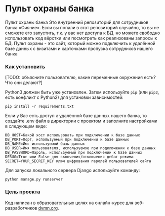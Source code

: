# Пульт охраны банка

Пульт охраны банка Это внутренний репозиторий для сотрудников банка «Сияние».
Если вы попали в этот репозиторий случайно, то вы не сможете его запустить, т.к. у вас нет доступа к БД,
но можете свободно использовать код вёрстки или посмотреть как реализованы запросы к БД. 
Пульт охраны - это сайт, который можно подключить к удалённой базе данных с визитами и карточками пропуска сотрудников нашего банка

### Как установить

[TODO: объясните пользователю, какие переменные окружения есть? Что они делают?]

Python3 должен быть уже установлен. 
Затем используйте `pip` (или `pip3`, есть конфликт с Python2) для установки зависимостей:
```
pip install -r requirements.txt
```
Если у Вас есть доступ к удалённой базе данных нашего банка, то создайте .env файл в директории с проектом и заполните настройками в следующем виде:
```
DB_HOST=Какой хост использовать при подключении к базе данных
DB_PORT=Порт, используемый при подключении к базе данных
DB_NAME=Имя используемой базы данных
DB_USER=Имя пользователя, используемое при подключении к базе данных
DB_PASSWORD=Пароль, используемый при подключении к базе данных
DEBUG=True или False для включения/отключения дебаг-режима
SECRET=YOUR_SECRET_KEY ключ шифрования паролей пользователей сайта
```

Для запуска локального сервера Django используйте команду:
```commandline
python manage.py runserver
```
### Цель проекта

Код написан в образовательных целях на онлайн-курсе для веб-разработчиков [dvmn.org](https://dvmn.org/).